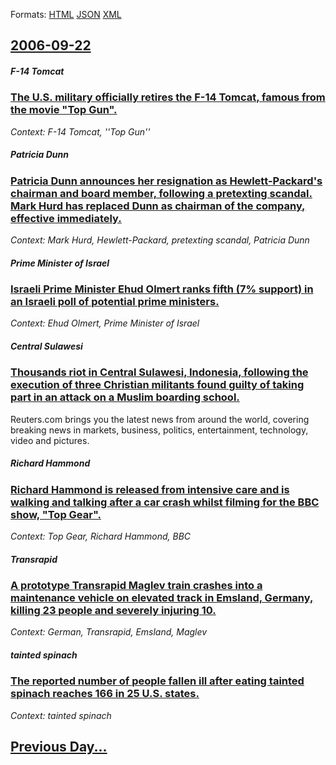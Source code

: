 
Formats: [HTML](2006/09/22/index.html)  [JSON](2006/09/22/index.json)  [XML](2006/09/22/index.xml)  

## [2006-09-22](/news/2006/09/22/index.md)

##### F-14 Tomcat
### [ The U.S. military officially retires the F-14 Tomcat, famous from the movie "Top Gun". ](/news/2006/09/22/the-u-s-military-officially-retires-the-f-14-tomcat-famous-from-the-movie-top-gun.md)
_Context: F-14 Tomcat, ''Top Gun''_

##### Patricia Dunn
### [ Patricia Dunn announces her resignation as Hewlett-Packard's chairman and board member, following a pretexting scandal. Mark Hurd has replaced Dunn as chairman of the company, effective immediately. ](/news/2006/09/22/patricia-dunn-announces-her-resignation-as-hewlett-packard-s-chairman-and-board-member-following-a-pretexting-scandal-mark-hurd-has-repla.md)
_Context: Mark Hurd, Hewlett-Packard, pretexting scandal, Patricia Dunn_

##### Prime Minister of Israel
### [ Israeli Prime Minister Ehud Olmert ranks fifth (7% support) in an Israeli poll of potential prime ministers. ](/news/2006/09/22/israeli-prime-minister-ehud-olmert-ranks-fifth-7-support-in-an-israeli-poll-of-potential-prime-ministers.md)
_Context: Ehud Olmert, Prime Minister of Israel_

##### Central Sulawesi
### [ Thousands riot in Central Sulawesi, Indonesia, following the execution of three Christian militants found guilty of taking part in an attack on a Muslim boarding school. ](/news/2006/09/22/thousands-riot-in-central-sulawesi-indonesia-following-the-execution-of-three-christian-militants-found-guilty-of-taking-part-in-an-attac.md)
Reuters.com brings you the latest news from around the world, covering breaking news in markets, business, politics, entertainment, technology, video and pictures.

##### Richard Hammond
### [ Richard Hammond is released from intensive care and is walking and talking after a car crash whilst filming for the BBC show, "Top Gear". ](/news/2006/09/22/richard-hammond-is-released-from-intensive-care-and-is-walking-and-talking-after-a-car-crash-whilst-filming-for-the-bbc-show-top-gear.md)
_Context: Top Gear, Richard Hammond, BBC_

##### Transrapid
### [ A prototype Transrapid Maglev train crashes into a maintenance vehicle on elevated track in Emsland, Germany, killing 23 people and severely injuring 10. ](/news/2006/09/22/a-prototype-transrapid-maglev-train-crashes-into-a-maintenance-vehicle-on-elevated-track-in-emsland-germany-killing-23-people-and-severel.md)
_Context: German, Transrapid, Emsland, Maglev_

##### tainted spinach
### [ The reported number of people fallen ill after eating tainted spinach reaches 166 in 25 U.S. states. ](/news/2006/09/22/the-reported-number-of-people-fallen-ill-after-eating-tainted-spinach-reaches-166-in-25-u-s-states.md)
_Context: tainted spinach_

## [Previous Day...](/news/2006/09/21/index.md)

